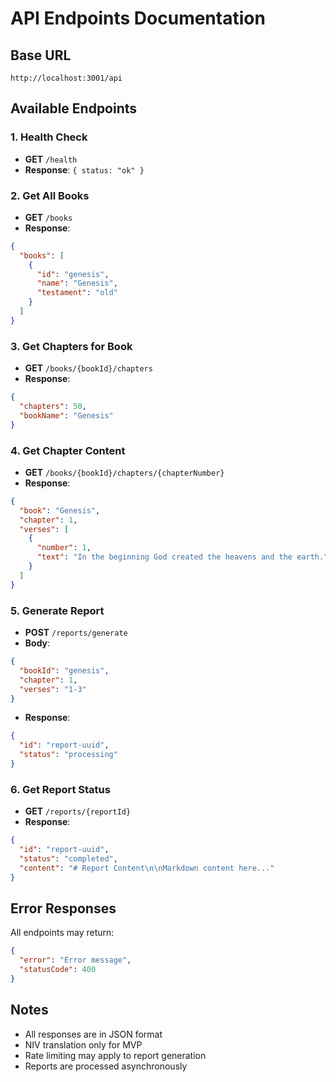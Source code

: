 # API Endpoints Documentation

## Base URL
```
http://localhost:3001/api
```

## Available Endpoints

### 1. Health Check
- **GET** `/health`
- **Response**: `{ status: "ok" }`

### 2. Get All Books
- **GET** `/books`
- **Response**: 
```json
{
  "books": [
    {
      "id": "genesis",
      "name": "Genesis",
      "testament": "old"
    }
  ]
}
```

### 3. Get Chapters for Book
- **GET** `/books/{bookId}/chapters`
- **Response**:
```json
{
  "chapters": 50,
  "bookName": "Genesis"
}
```

### 4. Get Chapter Content
- **GET** `/books/{bookId}/chapters/{chapterNumber}`
- **Response**:
```json
{
  "book": "Genesis",
  "chapter": 1,
  "verses": [
    {
      "number": 1,
      "text": "In the beginning God created the heavens and the earth."
    }
  ]
}
```

### 5. Generate Report
- **POST** `/reports/generate`
- **Body**:
```json
{
  "bookId": "genesis",
  "chapter": 1,
  "verses": "1-3"
}
```
- **Response**:
```json
{
  "id": "report-uuid",
  "status": "processing"
}
```

### 6. Get Report Status
- **GET** `/reports/{reportId}`
- **Response**:
```json
{
  "id": "report-uuid",
  "status": "completed",
  "content": "# Report Content\n\nMarkdown content here..."
}
```

## Error Responses
All endpoints may return:
```json
{
  "error": "Error message",
  "statusCode": 400
}
```

## Notes
- All responses are in JSON format
- NIV translation only for MVP
- Rate limiting may apply to report generation
- Reports are processed asynchronously